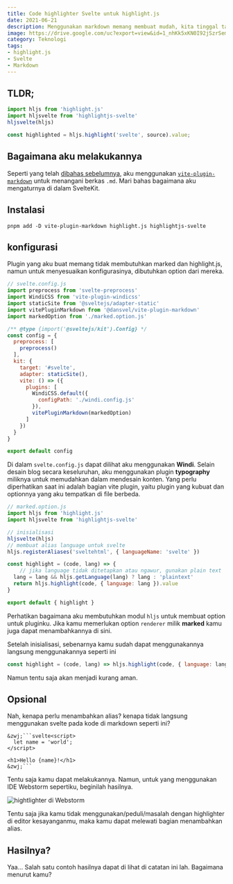 ```yaml
---
title: Code highlighter Svelte untuk highlight.js
date: 2021-06-21
description: Menggunakan markdown memang membuat mudah, kita tinggal tambahkan highlight.js lalu BOOM!
image: https://drive.google.com/uc?export=view&id=1_nhKk5xKN0I92jSzrSemRtRPtFMqYO30
category: Teknologi
tags:
- highlight.js
- Svelte
- Markdown
---
```


## TLDR;

```js
import hljs from 'highlight.js'
import hljsvelte from 'highlightjs-svelte'
hljsvelte(hljs)

const highlighted = hljs.highlight('svelte', source).value;
```

## Bagaimana aku melakukannya

Seperti yang telah [dibahas sebelumnya](/catatan/5-beginilah-bagaimana-aku-membuat-blog-dengan-sveltekit), aku menggunakan [`vite-plugin-markdown`](https://www.npmjs.com/package/@dansvel/vite-plugin-markdown) untuk menangani berkas `.md`. Mari bahas bagaimana aku mengaturnya di dalam SvelteKit.

## Instalasi

```
pnpm add -D vite-plugin-markdown highlight.js highlightjs-svelte
```

## konfigurasi

Plugin yang aku buat memang tidak membutuhkan marked dan highlight.js, namun untuk menyesuaikan konfigurasinya, dibutuhkan option dari mereka.

```js
// svelte.config.js
import preprocess from 'svelte-preprocess'
import WindiCSS from 'vite-plugin-windicss'
import staticSite from '@sveltejs/adapter-static'
import vitePluginMarkdown from '@dansvel/vite-plugin-markdown'
import markedOption from './marked.option.js'

/** @type {import('@sveltejs/kit').Config} */
const config = {
  preprocess: [
    preprocess()
  ],
  kit: {
    target: '#svelte',
    adapter: staticSite(),
    vite: () => ({
      plugins: [
        WindiCSS.default({
          configPath: './windi.config.js'
        }),
        vitePluginMarkdown(markedOption)
      ]
    })
  }
}

export default config
```

Di dalam `svelte.config.js` dapat dilihat aku menggunakan **Windi**. Selain desain blog secara keseluruhan, aku menggunakan plugin **typography** miliknya untuk memudahkan dalam mendesain konten. Yang perlu diperhatikan saat ini adalah bagian vite plugin, yaitu plugin yang kubuat dan optionnya yang aku tempatkan di file berbeda.

```js
// marked.option.js
import hljs from 'highlight.js'
import hljsvelte from 'highlightjs-svelte'

// inisialisasi
hljsvelte(hljs) 
// membuat alias language untuk svelte
hljs.registerAliases('sveltehtml', { languageName: 'svelte' }) 

const highlight = (code, lang) => {
    // jika language tidak ditetapkan atau ngawur, gunakan plain text
  lang = lang && hljs.getLanguage(lang) ? lang : 'plaintext' 
  return hljs.highlight(code, { language: lang }).value
}

export default { highlight }

```
 Perhatikan bagaimana aku membutuhkan modul `hljs` untuk membuat option untuk pluginku. Jika kamu memerlukan option `renderer` milik **marked** kamu juga dapat menambahkannya di sini.

Setelah inisialisasi, sebenarnya kamu sudah dapat menggunakannya langsung menggunakannya seperti ini

```js
const highlight = (code, lang) => hljs.highlight(code, { language: lang }).value
```

Namun tentu saja akan menjadi kurang aman. 

## Opsional

Nah, kenapa perlu menambahkan alias? kenapa tidak langsung menggunakan svelte pada kode di markdown seperti ini?

```sveltehtml
&zwj;```svelte<script>
  let name = 'world';
</script>

<h1>Hello {name}!</h1>
&zwj;```
```

Tentu saja kamu dapat melakukannya. Namun, untuk yang menggunakan IDE Webstorm sepertiku, beginilah hasilnya.

![hightlighter di Webstorm](https://drive.google.com/uc?export=view&id=1xZbDqKwH4bwOpiRs7mTwO091tq7Xx5dW)

Tentu saja jika kamu tidak menggunakan/peduli/masalah dengan highlighter di editor kesayanganmu, maka kamu dapat melewati bagian menambahkan alias.

## Hasilnya?

Yaa... Salah satu contoh hasilnya dapat di lihat di catatan ini lah. Bagaimana menurut kamu?


